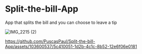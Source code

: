 # Split-the-bill-App
App that splits the bill and you can choose to leave a tip


![IMG_2215 (2)](https://github.com/PuscasPaul/Split-the-bill-App/assets/103600537/08624c1c-335e-4134-bd91-b52e03df138f)


https://github.com/PuscasPaul/Split-the-bill-App/assets/103600537/5c410051-1d2b-4c1c-8b52-12e6f06e0181

